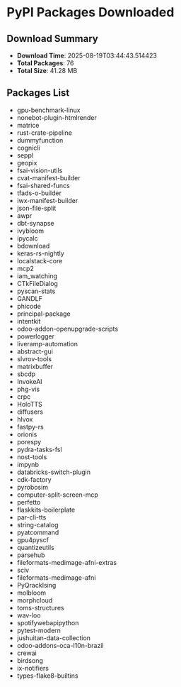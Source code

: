 # PyPI Packages Downloaded

## Download Summary
- **Download Time**: 2025-08-19T03:44:43.514423
- **Total Packages**: 76
- **Total Size**: 41.28 MB

## Packages List
- gpu-benchmark-linux
- nonebot-plugin-htmlrender
- matrice
- rust-crate-pipeline
- dummyfunction
- cognicli
- seppl
- geopix
- fsai-vision-utils
- cvat-manifest-builder
- fsai-shared-funcs
- tfads-o-builder
- iwx-manifest-builder
- json-file-split
- awpr
- dbt-synapse
- ivybloom
- ipycalc
- bdownload
- keras-rs-nightly
- localstack-core
- mcp2
- iam_watching
- CTkFileDialog
- pyscan-stats
- GANDLF
- phicode
- principal-package
- intentkit
- odoo-addon-openupgrade-scripts
- powerlogger
- liveramp-automation
- abstract-gui
- slvrov-tools
- matrixbuffer
- sbcdp
- InvokeAI
- phg-vis
- crpc
- HoloTTS
- diffusers
- hlvox
- fastpy-rs
- orionis
- porespy
- pydra-tasks-fsl
- nost-tools
- impynb
- databricks-switch-plugin
- cdk-factory
- pyrobosim
- computer-split-screen-mcp
- perfetto
- flaskkits-boilerplate
- par-cli-tts
- string-catalog
- pyatcommand
- gpu4pyscf
- quantizeutils
- parsehub
- fileformats-medimage-afni-extras
- sciv
- fileformats-medimage-afni
- PyQrackIsing
- molbloom
- morphcloud
- toms-structures
- wav-loo
- spotifywebapipython
- pytest-modern
- jushuitan-data-collection
- odoo-addons-oca-l10n-brazil
- crewai
- birdsong
- ix-notifiers
- types-flake8-builtins
